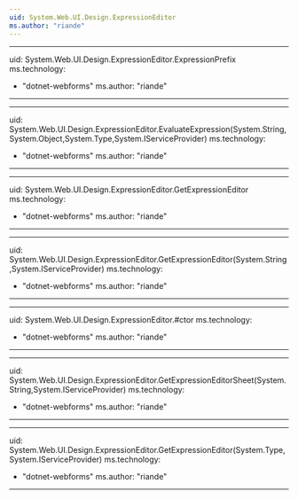 ```yaml
---
uid: System.Web.UI.Design.ExpressionEditor
ms.author: "riande"
---
```


---
uid: System.Web.UI.Design.ExpressionEditor.ExpressionPrefix
ms.technology: 
  - "dotnet-webforms"
ms.author: "riande"
---

---
uid: System.Web.UI.Design.ExpressionEditor.EvaluateExpression(System.String,System.Object,System.Type,System.IServiceProvider)
ms.technology: 
  - "dotnet-webforms"
ms.author: "riande"
---

---
uid: System.Web.UI.Design.ExpressionEditor.GetExpressionEditor
ms.technology: 
  - "dotnet-webforms"
ms.author: "riande"
---

---
uid: System.Web.UI.Design.ExpressionEditor.GetExpressionEditor(System.String,System.IServiceProvider)
ms.technology: 
  - "dotnet-webforms"
ms.author: "riande"
---

---
uid: System.Web.UI.Design.ExpressionEditor.#ctor
ms.technology: 
  - "dotnet-webforms"
ms.author: "riande"
---

---
uid: System.Web.UI.Design.ExpressionEditor.GetExpressionEditorSheet(System.String,System.IServiceProvider)
ms.technology: 
  - "dotnet-webforms"
ms.author: "riande"
---

---
uid: System.Web.UI.Design.ExpressionEditor.GetExpressionEditor(System.Type,System.IServiceProvider)
ms.technology: 
  - "dotnet-webforms"
ms.author: "riande"
---
